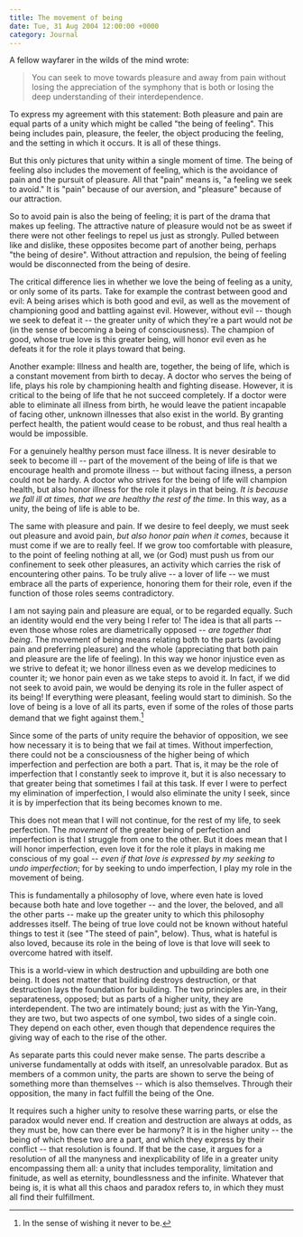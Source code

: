 ```yaml
---
title: The movement of being
date: Tue, 31 Aug 2004 12:00:00 +0000
category: Journal
---
```


A fellow wayfarer in the wilds of the mind wrote:

> You can seek to move towards pleasure and away from pain without
> losing the appreciation of the symphony that is both or losing the
> deep understanding of their interdependence.

To express my agreement with this statement: Both pleasure and pain are
equal parts of a unity which might be called "the being of feeling".
This being includes pain, pleasure, the feeler, the object producing the
feeling, and the setting in which it occurs.  It is all of these things.

But this only pictures that unity within a single moment of time.  The
being of feeling also includes the movement of feeling, which is the
avoidance of pain and the pursuit of pleasure.  All that "pain" means
is, "a feeling we seek to avoid."  It is "pain" because of our aversion,
and "pleasure" because of our attraction.

So to avoid pain is also the being of feeling; it is part of the drama
that makes up feeling.  The attractive nature of pleasure would not be
as sweet if there were not other feelings to repel us just as strongly.
Pulled between like and dislike, these opposites become part of another
being, perhaps "the being of desire".  Without attraction and repulsion,
the being of feeling would be disconnected from the being of desire.

The critical difference lies in whether we love the being of feeling as
a unity, or only some of its parts.  Take for example the contrast
between good and evil: A being arises which is both good and evil, as
well as the movement of championing good and battling against evil.
However, without evil -- though we seek to defeat it -- the greater
unity of which they're a part would not *be* (in the sense of becoming a
being of consciousness).  The champion of good, whose true love is this
greater being, will honor evil even as he defeats it for the role it
plays toward that being.

Another example: Illness and health are, together, the being of life,
which is a constant movement from birth to decay.  A doctor who serves
the being of life, plays his role by championing health and fighting
disease.  However, it is critical to the being of life that he not
succeed completely.  If a doctor were able to eliminate all illness from
birth, he would leave the patient incapable of facing other, unknown
illnesses that also exist in the world.  By granting perfect health, the
patient would cease to be robust, and thus real health a would be
impossible.

For a genuinely healthy person must face illness.  It is never desirable
to seek to become ill -- part of the movement of the being of life is
that we encourage health and promote illness -- but without facing
illness, a person could not be hardy.  A doctor who strives for the
being of life will champion health, but also honor illness for the role
it plays in that being.  *It is because we fall ill at times, that we are
healthy the rest of the time*.  In this way, as a unity, the being of
life is able to be.

The same with pleasure and pain.  If we desire to feel deeply, we must
seek out pleasure and avoid pain, *but also honor pain when it comes*,
because it must come if we are to really feel.  If we grow too
comfortable with pleasure, to the point of feeling nothing at all, we
(or God) must push us from our confinement to seek other pleasures, an
activity which carries the risk of encountering other pains.  To be
truly alive -- a lover of life -- we must embrace all the parts of
experience, honoring them for their role, even if the function of those
roles seems contradictory.

I am not saying pain and pleasure are equal, or to be regarded equally.
Such an identity would end the very being I refer to!  The idea is that
all parts -- even those whose roles are diametrically opposed -- *are
together that being*.  The movement of being means relating both to the
parts (avoiding pain and preferring pleasure) and the whole
(appreciating that both pain and pleasure are the life of feeling).  In
this way we honor injustice even as we strive to defeat it; we honor
illness even as we develop medicines to counter it; we honor pain even
as we take steps to avoid it.  In fact, if we did not seek to avoid
pain, we would be denying its role in the fuller aspect of its being!
If everything were pleasant, feeling would start to diminish.  So the
love of being is a love of all its parts, even if some of the roles of
those parts demand that we fight against them.[^1]

Since some of the parts of unity require the behavior of opposition, we
see how necessary it is to being that we fail at times.  Without
imperfection, there could not be a consciousness of the higher being of
which imperfection and perfection are both a part.  That is, it may be
the role of imperfection that I constantly seek to improve it, but it is
also necessary to that greater being that sometimes I fail at this task.
If ever I were to perfect my elimination of imperfection, I would also
eliminate the unity I seek, since it is by imperfection that its being
becomes known to me.

This does not mean that I will not continue, for the rest of my life, to
seek perfection.  The *movement* of the greater being of perfection and
imperfection is that I struggle from one to the other.  But it does mean
that I will honor imperfection, even love it for the role it plays in
making me conscious of my goal -- *even if that love is expressed by my
seeking to undo imperfection*; for by seeking to undo imperfection, I
play my role in the movement of being.

This is fundamentally a philosophy of love, where even hate is loved
because both hate and love together -- and the lover, the beloved, and
all the other parts -- make up the greater unity to which this
philosophy addresses itself.  The being of true love could not be known
without hateful things to test it (see "The steed of pain", below).
Thus, what is hateful is also loved, because its role in the being of
love is that love will seek to overcome hatred with itself.

This is a world-view in which destruction and upbuilding are both one
being.  It does not matter that building destroys destruction, or that
destruction lays the foundation for building.  The two principles are,
in their separateness, opposed; but as parts of a higher unity, they are
interdependent.  The two are intimately bound; just as with the
Yin-Yang, they are two, but two aspects of one symbol, two sides of a
single coin.  They depend on each other, even though that dependence
requires the giving way of each to the rise of the other.

As separate parts this could never make sense.  The parts describe a
universe fundamentally at odds with itself, an unresolvable paradox.
But as members of a common unity, the parts are shown to serve the being
of something more than themselves -- which is also themselves.  Through
their opposition, the many in fact fulfill the being of the One.

It requires such a higher unity to resolve these warring parts, or else
the paradox would never end.  If creation and destruction are always at
odds, as they must be, how can there ever be harmony?  It is in the
higher unity -- the being of which these two are a part, and which they
express by their conflict -- that resolution is found.  If that be the
case, it argues for a resolution of all the manyness and inexplicability
of life in a greater unity encompassing them all: a unity that includes
temporality, limitation and finitude, as well as eternity, boundlessness
and the infinite.  Whatever that being is, it is what all this chaos and
paradox refers to, in which they must all find their fulfillment.

[^1]:  In the sense of wishing it never to be.


